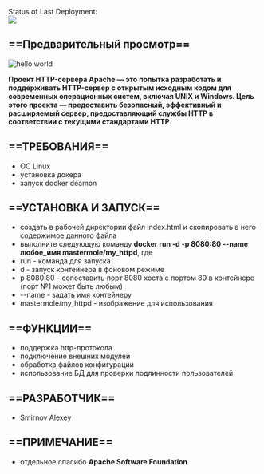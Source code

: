 Status of Last Deployment:<br>
<img src="https://github.com/mastermole0310/my_httpd/workflows/My-GitHub-Actions/badge.svg?branch-main"><br>


## ==Предварительный просмотр==
![hello world](https://user-images.githubusercontent.com/95876810/153070602-1239f759-b580-4704-b4d9-0947affb73b9.jpg)

**Проект HTTP-сервера Apache — это попытка разработать и поддерживать HTTP-сервер с открытым исходным кодом для современных операционных систем, включая UNIX и Windows. Цель этого проекта — предоставить безопасный, эффективный и расширяемый сервер, предоставляющий службы HTTP в соответствии с текущими стандартами HTTP**.

## ==ТРЕБОВАНИЯ==
- OC Linux
- установка докера
- запуск docker deamon
## ==УСТАНОВКА И ЗАПУСК==
- создать в рабочей директории файл index.html и скопировать в него содержимое данного файла
- выполните следующую команду
**docker run -d -p 8080:80 --name любое_имя mastermole/my_httpd**, где 
- run - команда для запуска
- d - запуск контейнера в фоновом режиме
- p 8080:80 - сопоставить порт 8080 хоста с портом 80 в контейнере (порт №1 может быть любым)
- --name - задать имя контейнеру
- mastermole/my_httpd - изображение для использования
## ==ФУНКЦИИ==
- поддержка http-протокола
- подключение внешних модулей
- обработка файлов конфигурации
- использование БД для проверки подлинности пользователей
## ==РАЗРАБОТЧИК==
- Smirnov Alexey
## ==ПРИМЕЧАНИЕ==
- отдельное спасибо **Apache Software Foundation**
